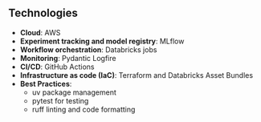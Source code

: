 ## Technologies 

* **Cloud**: AWS 
* **Experiment tracking and model registry**: MLflow
* **Workflow orchestration**: Databricks jobs
* **Monitoring**: Pydantic Logfire
* **CI/CD**: GitHub Actions
* **Infrastructure as code (IaC)**: Terraform and Databricks Asset Bundles
* **Best Practices**:
  * uv package management
  * pytest for testing
  * ruff linting and code formatting
